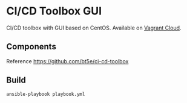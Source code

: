 CI/CD Toolbox GUI
=================

CI/CD toolbox with GUI based on CentOS. Available on [Vagrant Cloud](https://app.vagrantup.com/btse/boxes/ci-cd-toolbox-gui).

## Components

Reference https://github.com/bt5e/ci-cd-toolbox

## Build

    ansible-playbook playbook.yml
